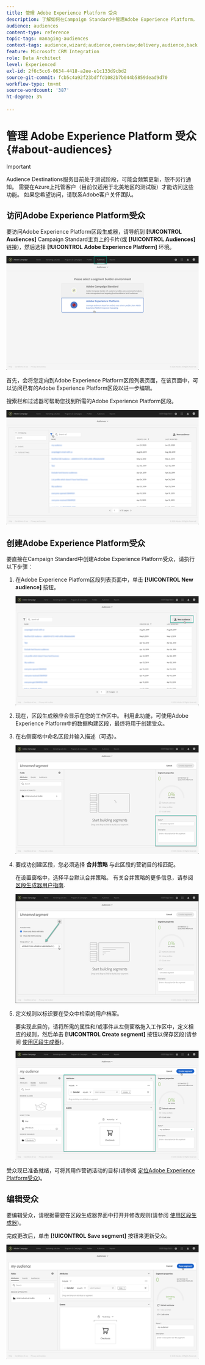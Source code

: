 ```yaml
---
title: 管理 Adobe Experience Platform 受众
description: 了解如何在Campaign Standard中管理Adobe Experience Platform。
audience: audiences
content-type: reference
topic-tags: managing-audiences
context-tags: audience,wizard;audience,overview;delivery,audience,back
feature: Microsoft CRM Integration
role: Data Architect
level: Experienced
exl-id: 2f6c5cc6-0634-4418-a2ee-e1c133d9cbd2
source-git-commit: fcb5c4a92f23bdffd1082b7b044b5859dead9d70
workflow-type: tm+mt
source-wordcount: '387'
ht-degree: 3%

---
```


# 管理 Adobe Experience Platform 受众 {#about-audiences}

>[!IMPORTANT]
>
>Audience Destinations服务目前处于测试阶段，可能会频繁更新，恕不另行通知。 需要在Azure上托管客户（目前仅适用于北美地区的测试版）才能访问这些功能。 如果您希望访问，请联系Adobe客户关怀团队。

## 访问Adobe Experience Platform受众

要访问Adobe Experience Platform区段生成器，请导航到 **[!UICONTROL Audiences]** Campaign Standard主页上的卡片(或 **[!UICONTROL Audiences]** 链接)，然后选择 **[!UICONTROL Adobe Experience Platform]** 环境。

![](assets/aep_audiences_access.png)

首先，会将您定向到Adobe Experience Platform区段列表页面，在该页面中，可以访问已有的Adobe Experience Platform区段以进一步编辑。

搜索栏和过滤器可帮助您找到所需的Adobe Experience Platform区段。

![](assets/aep_audiences_list.png)

## 创建Adobe Experience Platform受众

要直接在Campaign Standard中创建Adobe Experience Platform受众，请执行以下步骤：

1. 在Adobe Experience Platform区段列表页面中，单击 **[!UICONTROL New audience]** 按钮。

   ![](assets/aep_audiences_creation_create.png)

1. 现在，区段生成器应会显示在您的工作区中。 利用此功能，可使用Adobe Experience Platform中的数据构建区段，最终将用于创建受众。

1. 在右侧窗格中命名区段并输入描述（可选）。

   ![](assets/aep_audiences_creation_edit_name.png)

1. 要成功创建区段，您必须选择 **合并策略** 与此区段的营销目的相匹配。

   在设置窗格中，选择平台默认合并策略。 有关合并策略的更多信息，请参阅 [区段生成器用户指南](https://experienceleague.adobe.com/docs/experience-platform/segmentation/ui/overview.html).

   ![](assets/aep_audiences_mergepolicy.png)

1. 定义规则以标识要在受众中检索的用户档案。

   要实现此目的，请将所需的属性和/或事件从左侧窗格拖入工作区中，定义相应的规则，然后单击 **[!UICONTROL Create segment]** 按钮以保存区段(请参阅 [使用区段生成器](../../integrating/using/aep-using-segment-builder.md))。

   ![](assets/aep_audiences_creation_query.png)

受众现已准备就绪，可将其用作营销活动的目标(请参阅 [定位Adobe Experience Platform受众](../../integrating/using/aep-targeting-audiences.md))。

## 编辑受众

要编辑受众，请根据需要在区段生成器界面中打开并修改规则(请参阅 [使用区段生成器](../../integrating/using/aep-using-segment-builder.md))。

完成更改后，单击 **[!UICONTROL Save segment]** 按钮来更新受众。

![](assets/aep_audiences_editing.png)
